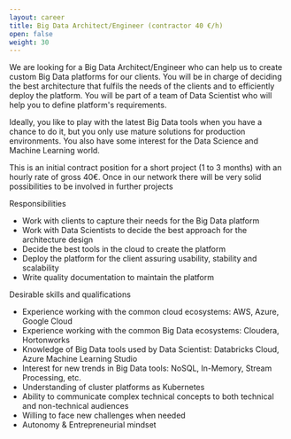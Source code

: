 ```yaml
---
layout: career
title: Big Data Architect/Engineer (contractor 40 €/h)
open: false
weight: 30
---
```


We are looking for a Big Data Architect/Engineer who can help us to create custom Big Data platforms for our clients. You will be in charge of deciding the best architecture that fulfils the needs of the clients and to efficiently deploy the platform. You will be part of a team of Data Scientist who will help you to define platform's requirements.

Ideally, you like to play with the latest Big Data tools when you have a chance to do it, but you only use mature solutions for production environments. You also have some interest for the Data Science and Machine Learning world.

This is an initial contract position for a short project (1 to 3 months) with an hourly rate of gross 40€. Once in our network there will be very solid possibilities to be involved in further projects

Responsibilities
* Work with clients to capture their needs for the Big Data platform
* Work with Data Scientists to decide the best approach for the architecture design 
* Decide the best tools in the cloud to create the platform
* Deploy the platform for the client assuring usability, stability and scalability
* Write quality documentation to maintain the platform

Desirable skills and qualifications
* Experience working with the common cloud ecosystems: AWS, Azure, Google Cloud
* Experience working with the common Big Data ecosystems: Cloudera, Hortonworks
* Knowledge of Big Data tools used by Data Scientist: Databricks Cloud, Azure Machine Learning Studio
* Interest for new trends in Big Data tools: NoSQL, In-Memory, Stream Processing, etc. 
* Understanding of cluster platforms as Kubernetes
* Ability to communicate complex technical concepts to both technical and non-technical audiences 
* Willing to face new challenges when needed
* Autonomy & Entrepreneurial mindset
